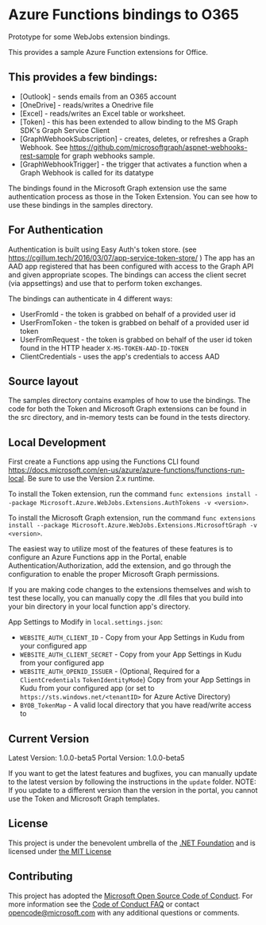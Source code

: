 # Azure Functions bindings to O365
Prototype for some WebJobs extension bindings.

This provides a sample Azure Function extensions for Office. 

## This provides a few bindings:

- [Outlook] - sends emails from an O365 account
- [OneDrive] - reads/writes a Onedrive file 
- [Excel] - reads/writes an Excel table or worksheet. 
- [Token] - this has been extended to allow binding to the MS Graph SDK's Graph Service Client
- [GraphWebhookSubscription] - creates, deletes, or refreshes a Graph Webhook. See https://github.com/microsoftgraph/aspnet-webhooks-rest-sample for graph webhooks sample. 
- [GraphWebhookTrigger] - the trigger that activates a function when a Graph Webhook is called for its datatype

The bindings found in the Microsoft Graph extension use the same authentication process as those in the Token Extension. You can see how to use these bindings in the samples directory.

## For Authentication

Authentication is built using Easy Auth's token store. (see https://cgillum.tech/2016/03/07/app-service-token-store/ ) 
The app has an AAD app registered that has been configured with access to the Graph API and given appropriate scopes. The bindings can access the client secret (via appsettings) and use that to perform token exchanges.  

The bindings can authenticate in 4 different ways:
- UserFromId - the token is grabbed on behalf of a provided user id
- UserFromToken - the token is grabbed on behalf of a provided user id token
- UserFromRequest - the token is grabbed on behalf of the user id token found in the HTTP header `X-MS-TOKEN-AAD-ID-TOKEN`
- ClientCredentials - uses the app's credentials to access AAD

## Source layout 
The samples directory contains examples of how to use the bindings. The code for both the Token and Microsoft Graph extensions can be found in the src directory, and in-memory tests can be found in the tests directory.

## Local Development
First create a Functions app using the Functions CLI found https://docs.microsoft.com/en-us/azure/azure-functions/functions-run-local. Be sure to use the Version 2.x runtime.

To install the Token extension, run the command `func extensions install --package Microsoft.Azure.WebJobs.Extensions.AuthTokens -v <version>`.

To install the Microsoft Graph extension, run the command `func extensions install --package Microsoft.Azure.WebJobs.Extensions.MicrosoftGraph -v <version>`.

The easiest way to utilize most of the features of these features is to configure an Azure Functions app in the Portal, enable Authentication/Authorization, add the extension, and go through the configuration to enable the proper Microsoft Graph permissions.

If you are making code changes to the extensions themselves and wish to test these locally, you can manually copy the .dll files that you build into your bin directory in your local function app's directory.

App Settings to Modify in `local.settings.json`:
- `WEBSITE_AUTH_CLIENT_ID` - Copy from your App Settings in Kudu from your configured app
- `WEBSITE_AUTH_CLIENT_SECRET` - Copy from your App Settings in Kudu from your configured app
- `WEBSITE_AUTH_OPENID_ISSUER` - (Optional, Required for a `ClientCredentials` `TokenIdentityMode`) Copy from your App Settings in Kudu from your configured app (or set to `https://sts.windows.net/<tenantID>` for Azure Active Directory)
- `BYOB_TokenMap` - A valid local directory that you have read/write access to

## Current Version
Latest Version: 1.0.0-beta5
Portal Version: 1.0.0-beta5

If you want to get the latest features and bugfixes, you can manually update to the latest version by following the instructions in the `update` folder. NOTE: If you update to a different version than the version in the portal, you cannot use the Token and Microsoft Graph templates.

## License

This project is under the benevolent umbrella of the [.NET Foundation](http://www.dotnetfoundation.org/) and is licensed under [the MIT License](https://github.com/Azure/azure-webjobs-sdk/blob/master/LICENSE.txt)

## Contributing

This project has adopted the [Microsoft Open Source Code of Conduct](https://opensource.microsoft.com/codeofconduct/). For more information see the [Code of Conduct FAQ](https://opensource.microsoft.com/codeofconduct/faq/) or contact [opencode@microsoft.com](mailto:opencode@microsoft.com) with any additional questions or comments.

